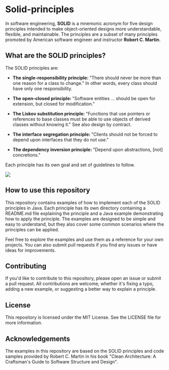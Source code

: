 # Solid-principles

In software engineering, <b>SOLID</b> is a mnemonic acronym for five design principles intended to make object-oriented designs more understandable, flexible, and maintainable. The principles are a subset of many principles promoted by American software engineer and instructor <b>Robert C. Martin</b>. 

## What are the SOLID principles?

The SOLID principles are:

- <b>The single-responsibility principle: </b>"There should never be more than one reason for a class to change." In other words, every class should have only one responsibility.

- <b>The open–closed principle: </b>"Software entities ... should be open for extension, but closed for modification."

- <b>The Liskov substitution principle: </b>"Functions that use pointers or references to base classes must be able to use objects of derived classes without knowing it." See also design by contract.

- <b>The interface segregation principle: </b>"Clients should not be forced to depend upon interfaces that they do not use."

- <b>The dependency inversion principle: </b>"Depend upon abstractions, [not] concretions."

Each principle has its own goal and set of guidelines to follow.

 ![](https://miro.medium.com/max/1400/1*wrxj0oBKpA_GXb8LPhXOeg.png)
 
 ## How to use this repository
 
 This repository contains examples of how to implement each of the SOLID principles in Java. Each principle has its own directory containing a README.md file explaining the principle and a Java example demonstrating how to apply the principle. The examples are designed to be simple and easy to understand, but they also cover some common scenarios where the principles can be applied.

Feel free to explore the examples and use them as a reference for your own projects. You can also submit pull requests if you find any issues or have ideas for improvements.

## Contributing

If you'd like to contribute to this repository, please open an issue or submit a pull request. All contributions are welcome, whether it's fixing a typo, adding a new example, or suggesting a better way to explain a principle.

## License
This repository is licensed under the MIT License. See the LICENSE file for more information.

## Acknowledgements 

The examples in this repository are based on the SOLID principles and code samples provided by Robert C. Martin in his book "Clean Architecture: A Craftsman's Guide to Software Structure and Design".
